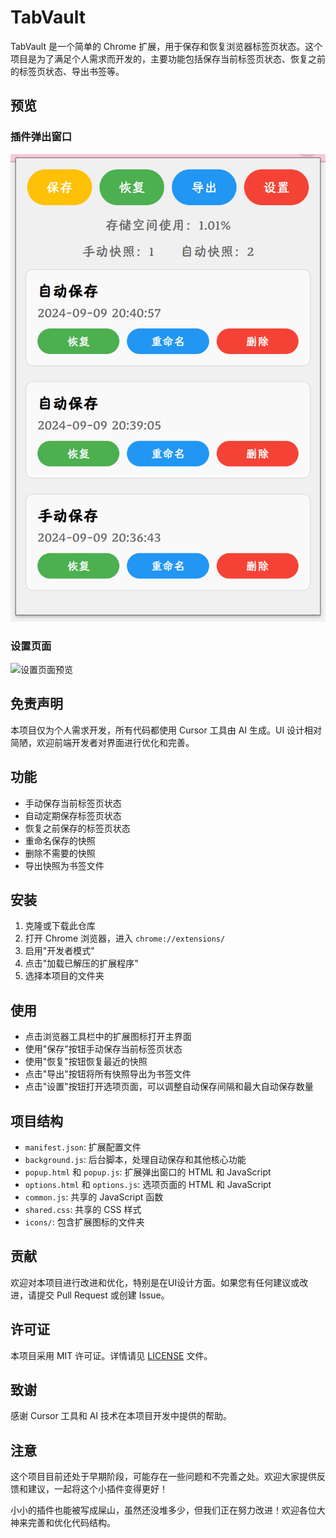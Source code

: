# TabVault

TabVault 是一个简单的 Chrome 扩展，用于保存和恢复浏览器标签页状态。这个项目是为了满足个人需求而开发的，主要功能包括保存当前标签页状态、恢复之前的标签页状态、导出书签等。

## 预览

### 插件弹出窗口
![插件弹出窗口预览](images/popup_preview.png)

### 设置页面
![设置页面预览](images/options_preview.png)

## 免责声明

本项目仅为个人需求开发，所有代码都使用 Cursor 工具由 AI 生成。UI 设计相对简陋，欢迎前端开发者对界面进行优化和完善。

## 功能

- 手动保存当前标签页状态
- 自动定期保存标签页状态
- 恢复之前保存的标签页状态
- 重命名保存的快照
- 删除不需要的快照
- 导出快照为书签文件

## 安装

1. 克隆或下载此仓库
2. 打开 Chrome 浏览器，进入 `chrome://extensions/`
3. 启用"开发者模式"
4. 点击"加载已解压的扩展程序"
5. 选择本项目的文件夹

## 使用

- 点击浏览器工具栏中的扩展图标打开主界面
- 使用"保存"按钮手动保存当前标签页状态
- 使用"恢复"按钮恢复最近的快照
- 点击"导出"按钮将所有快照导出为书签文件
- 点击"设置"按钮打开选项页面，可以调整自动保存间隔和最大自动保存数量

## 项目结构

- `manifest.json`: 扩展配置文件
- `background.js`: 后台脚本，处理自动保存和其他核心功能
- `popup.html` 和 `popup.js`: 扩展弹出窗口的 HTML 和 JavaScript
- `options.html` 和 `options.js`: 选项页面的 HTML 和 JavaScript
- `common.js`: 共享的 JavaScript 函数
- `shared.css`: 共享的 CSS 样式
- `icons/`: 包含扩展图标的文件夹

## 贡献

欢迎对本项目进行改进和优化，特别是在UI设计方面。如果您有任何建议或改进，请提交 Pull Request 或创建 Issue。

## 许可证

本项目采用 MIT 许可证。详情请见 [LICENSE](LICENSE) 文件。

## 致谢

感谢 Cursor 工具和 AI 技术在本项目开发中提供的帮助。

## 注意

这个项目目前还处于早期阶段，可能存在一些问题和不完善之处。欢迎大家提供反馈和建议，一起将这个小插件变得更好！

小小的插件也能被写成屎山，虽然还没堆多少，但我们正在努力改进！欢迎各位大神来完善和优化代码结构。
